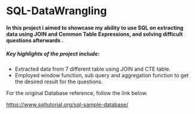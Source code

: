 # SQL-DataWrangling

#### In this project i aimed to showcase my ability to use SQL on extracting data using JOIN and Common Table Expressions, and solving difficult questions afterwards . 

##### Key highlights of the project include:
- Extracted data from 7 different table using JOIN and CTE table. 
- Employed window function, sub query and aggregation function to get the desired result for the questions. 





For the original Database reference, follow the link below. 

https://www.sqltutorial.org/sql-sample-database/
